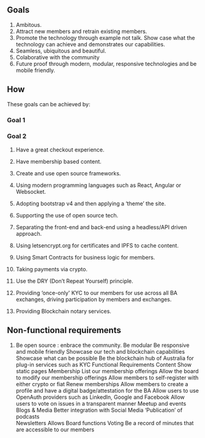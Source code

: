 ## Goals
1. Ambitous.
2. Attract new members and retrain existing members.
3. Promote the technology through example not talk.  Show case what the technology can achieve and demonstrates our capabilities.
4. Seamless, ubiquitous and beautiful.
5. Colaborative with the community
6. Future proof through modern, modular, responsive technologies and be mobile friendly.  

## How 
These goals can be achieved by:

### Goal 1

### Goal 2
1. Have a great checkout experience.
2. Have membership based content.

1. Create and use open source frameworks.
2. Using modern programming languages such as React, Angular or Websocket.
3. Adopting bootstrap v4 and then applying a ‘theme’ the site. 
4. Supporting the use of open source tech. 
5. Separating the front-end and back-end using a headless/API driven approach. 
6. Using letsencrypt.org for certificates and IPFS to cache content. 
7. Using Smart Contracts for business logic for members. 
8. Taking payments via crypto. 
9. Use the DRY (Don’t Repeat Yourself) principle. 
10. Providing ‘once-only' KYC to our members for use across all BA exchanges, driving participation by members and exchanges. 
11. Providing Blockchain notary services. 
 
## Non-functional requirements 

1. Be open source : enbrace the community.
Be modular 
Be responsive and mobile friendly 
Showcase our tech and blockchain capabilities 
Showcase what can be possible 
Be the blockchain hub of Australia for plug-in services such as KYC 
Functional Requirements 
Content 
Show static pages 
Membership 
List our membership offerings 
Allow the board to modify our membership offerings 
Allow members to self-register with either crypto or fiat 
Renew memberships 
Allow members to create a profile and have a digital badge/attestation for the BA 
Allow users to use OpenAuth providers such as LinkedIn, Google and Facebook 
Allow users to vote on issues in a transparent manner 
Meetup and events   
Blogs & Media 
Better integration with Social Media 
‘Publication’ of podcasts  
Newsletters 
Allows 
Board functions 
Voting 
Be a record of minutes that are accessible to our members 
